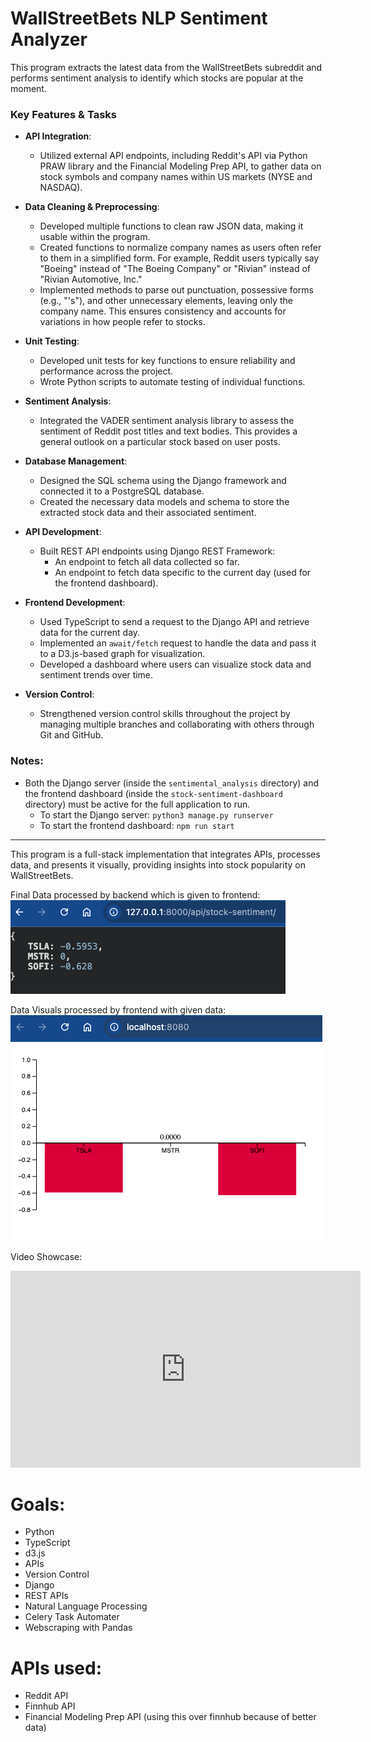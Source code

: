 # WallStreetBets NLP Sentiment Analyzer

This program extracts the latest data from the WallStreetBets subreddit and performs sentiment analysis to identify which stocks are popular at the moment.

### Key Features & Tasks

- **API Integration**:
    - Utilized external API endpoints, including Reddit's API via Python PRAW library and the Financial Modeling Prep API, to gather data on stock symbols and company names within US markets (NYSE and NASDAQ).
    
- **Data Cleaning & Preprocessing**:
    - Developed multiple functions to clean raw JSON data, making it usable within the program.
    - Created functions to normalize company names as users often refer to them in a simplified form. For example, Reddit users typically say "Boeing" instead of "The Boeing Company" or "Rivian" instead of "Rivian Automotive, Inc."
    - Implemented methods to parse out punctuation, possessive forms (e.g., "'s"), and other unnecessary elements, leaving only the company name. This ensures consistency and accounts for variations in how people refer to stocks.

- **Unit Testing**:
    - Developed unit tests for key functions to ensure reliability and performance across the project.
    - Wrote Python scripts to automate testing of individual functions.

- **Sentiment Analysis**:
    - Integrated the VADER sentiment analysis library to assess the sentiment of Reddit post titles and text bodies. This provides a general outlook on a particular stock based on user posts.
    
- **Database Management**:
    - Designed the SQL schema using the Django framework and connected it to a PostgreSQL database.
    - Created the necessary data models and schema to store the extracted stock data and their associated sentiment.

- **API Development**:
    - Built REST API endpoints using Django REST Framework:
        - An endpoint to fetch all data collected so far.
        - An endpoint to fetch data specific to the current day (used for the frontend dashboard).
        
- **Frontend Development**:
    - Used TypeScript to send a request to the Django API and retrieve data for the current day.
    - Implemented an `await/fetch` request to handle the data and pass it to a D3.js-based graph for visualization.
    - Developed a dashboard where users can visualize stock data and sentiment trends over time.

- **Version Control**:
    - Strengthened version control skills throughout the project by managing multiple branches and collaborating with others through Git and GitHub.

### Notes:

- Both the Django server (inside the `sentimental_analysis` directory) and the frontend dashboard (inside the `stock-sentiment-dashboard` directory) must be active for the full application to run.
    - To start the Django server: `python3 manage.py runserver`
    - To start the frontend dashboard: `npm run start`

---

This program is a full-stack implementation that integrates APIs, processes data, and presents it visually, providing insights into stock popularity on WallStreetBets.

Final Data processed by backend which is given to frontend:
![Local Image](./exampleredirect.png)

Data Visuals processed by frontend with given data:
![Local Image](./exampleoutput.png)

Video Showcase:
<iframe width="560" height="315" src="https://www.youtube.com/watch?v=yaM3HXw87Ho" frameborder="0" allowfullscreen></iframe>


# Goals:
- Python
- TypeScript
- d3.js
- APIs
- Version Control
- Django
- REST APIs
- Natural Language Processing
- Celery Task Automater
- Webscraping with Pandas


# APIs used: 
- Reddit API
- Finnhub API
- Financial Modeling Prep API (using this over finnhub because of better data)
